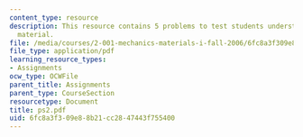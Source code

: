 ```yaml
---
content_type: resource
description: This resource contains 5 problems to test students understanding of course
  material.
file: /media/courses/2-001-mechanics-materials-i-fall-2006/6fc8a3f309e88b21cc2847443f755400_ps2.pdf
file_type: application/pdf
learning_resource_types:
- Assignments
ocw_type: OCWFile
parent_title: Assignments
parent_type: CourseSection
resourcetype: Document
title: ps2.pdf
uid: 6fc8a3f3-09e8-8b21-cc28-47443f755400
---
```

